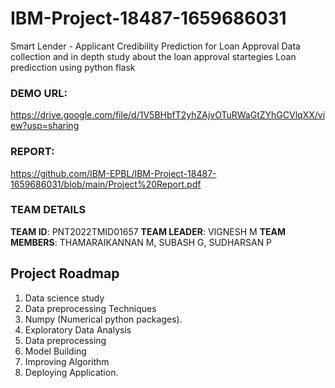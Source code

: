 # IBM-Project-18487-1659686031
Smart Lender - Applicant Credibility Prediction for Loan Approval
Data collection and in depth study about the loan approval startegies
Loan predicction using python flask

### DEMO URL: 
https://drive.google.com/file/d/1V5BHbfT2yhZAjvOTuRWaGtZYhGCVlqXX/view?usp=sharing

### REPORT:
https://github.com/IBM-EPBL/IBM-Project-18487-1659686031/blob/main/Project%20Report.pdf

### TEAM DETAILS
**TEAM ID**: PNT2022TMID01657
**TEAM LEADER**: VIGNESH M
**TEAM MEMBERS**: THAMARAIKANNAN M, SUBASH G, SUDHARSAN P

## Project Roadmap
1. Data science study 
2. Data preprocessing Techniques
3. Numpy (Numerical python packages).
4. Exploratory Data Analysis
5. Data preprocessing
6. Model Building
7. Improving Algorithm
8. Deploying Application.


